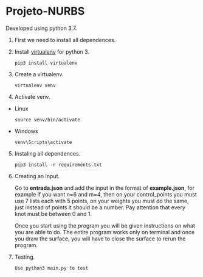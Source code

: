 # Projeto-NURBS

Developed using python 3.7.

1. First we need to install all dependences.

2. Install [virtualenv](https://virtualenv.pypa.io/en/latest/installation/) for python 3.
    ``` 
    pip3 install virtualenv
    ```
    
3. Create a virtualenv.
    ```
    virtualenv venv
    ```
    

4. Activate venv.

* Linux
    ```
    source venv/bin/activate
    ```

* Windows
    ```
    venv\Scripts\activate
    ```

5. Instaling all dependences.
    ```
    pip3 install -r requirements.txt
    ```

6. Creating an Input.

    Go to **entrada.json** and add the input in the format of **example.json**, for example if you want n=6 and m=4, then on your control_points you must use 7 lists each with 5 points, on your weights you must do the same, just instead of points it should be a number.
    Pay attention that every knot must be between 0 and 1.

    Once you start using the program you will be given instructions on what you are able to do. The entire program works only on terminal and once you draw the surface, you will have to close the surface to rerun the program.

7. Testing.
    ```
    Use python3 main.py to test
    ```